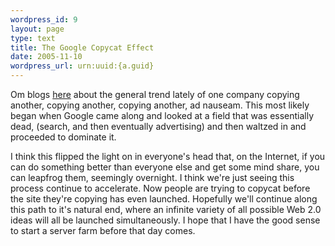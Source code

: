 ```yaml
--- 
wordpress_id: 9
layout: page
type: text
title: The Google Copycat Effect
date: 2005-11-10  
wordpress_url: urn:uuid:{a.guid}
---
```

<p>Om blogs <a href="http://gigaom.com/2005/11/10/tis-a-season-to-copy/" title="Tis the Season To Copy">here</a> about the general trend lately of one company copying another, copying another, copying another, ad nauseam.  This most likely began when Google came along and looked at a field that was essentially dead, (search, and then eventually advertising) and then waltzed in and proceeded to dominate it.</p>

<p>I think this flipped the light on in everyone's head that, on the Internet, if you can do something better than everyone else and get some mind share, you can leapfrog them, seemingly overnight.  I think we're just seeing this process continue to accelerate.  Now people are trying to copycat before the site they're copying has even launched.  Hopefully we'll continue along this path to it's natural end, where an infinite variety of all possible Web 2.0 ideas will all be launched simultaneously.  I hope that I have the good sense to start a server farm before that day comes.</p>
